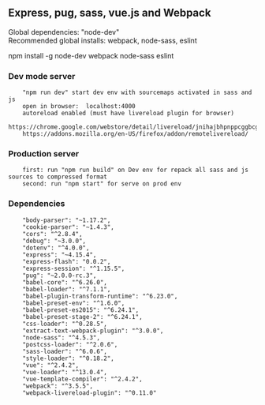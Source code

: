 ## Express, pug, sass, vue.js and Webpack
 Global dependencies: "node-dev"  
 Recommended global installs: webpack, node-sass, eslint

 npm install -g node-dev webpack node-sass eslint

### Dev mode server
```
    "npm run dev" start dev env with sourcemaps activated in sass and js
    open in browser:  localhost:4000
    autoreload enabled (must have livereload plugin for browser)
    https://chrome.google.com/webstore/detail/livereload/jnihajbhpnppcggbcgedagnkighmdlei
    https://addons.mozilla.org/en-US/firefox/addon/remotelivereload/
```
### Production server
```
    first: run "npm run build" on Dev env for repack all sass and js sources to compressed format
    second: run "npm start" for serve on prod env
```

### Dependencies
```
    "body-parser": "~1.17.2",
    "cookie-parser": "~1.4.3",
    "cors": "^2.8.4",
    "debug": "~3.0.0",
    "dotenv": "^4.0.0",
    "express": "~4.15.4",
    "express-flash": "0.0.2",
    "express-session": "^1.15.5",
    "pug": "~2.0.0-rc.3",
    "babel-core": "^6.26.0",
    "babel-loader": "^7.1.1",
    "babel-plugin-transform-runtime": "^6.23.0",
    "babel-preset-env": "^1.6.0",
    "babel-preset-es2015": "^6.24.1",
    "babel-preset-stage-2": "^6.24.1",
    "css-loader": "^0.28.5",
    "extract-text-webpack-plugin": "^3.0.0",
    "node-sass": "^4.5.3",
    "postcss-loader": "^2.0.6",
    "sass-loader": "^6.0.6",
    "style-loader": "^0.18.2",
    "vue": "^2.4.2",
    "vue-loader": "^13.0.4",
    "vue-template-compiler": "^2.4.2",
    "webpack": "^3.5.5",
    "webpack-livereload-plugin": "^0.11.0"
```

